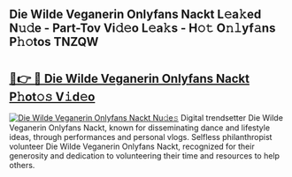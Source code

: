 ## Die Wilde Veganerin Onlyfans Nackt L𝚎a𝚔ed N𝚞𝚍e - Part-Tov Vi𝚍𝚎o L𝚎a𝚔s - H𝚘𝚝 O𝚗𝚕yf𝚊ns P𝚑𝚘tos TNZQW

# <h2><a href="http://kf30t4.oniu.top/?m=Die+Wilde+Veganerin+Onlyfans+Nackt">🔗👉 🔴 Die Wilde Veganerin Onlyfans Nackt P𝚑ot𝚘𝚜 V𝚒d𝚎o</a></h2>

[![Die Wilde Veganerin Onlyfans Nackt Nu𝚍e𝚜](https://i.imgur.com/0qMVB7G.gif)](http://kf30t4.oniu.top/?m=Die+Wilde+Veganerin+Onlyfans+Nackt)
Digital trendsetter Die Wilde Veganerin Onlyfans Nackt, known for disseminating dance and lifestyle ideas, through performances and personal vlogs. Selfless philanthropist volunteer Die Wilde Veganerin Onlyfans Nackt, recognized for their generosity and dedication to volunteering their time and resources to help others.  
